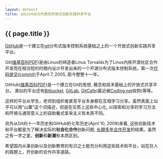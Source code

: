 ```yaml
---
layout: default
title: 以GitHub为代表的开放式创新实践共享平台
---
```


## {{ page.title }}

[GitHub](https://github.com)是一个建立在[git](https://git-scm.com/book/zh/v2)分布式版本控制系统基础之上的一个开放式创新实践共享平台。 

Git([维基百科PDF](git.pdf))是由Linux的缔造者Linus Torvalds为了Linux内核开源社区合作开发而在相当短的时期内设计开发出来的一个开源分布式版本控制系统。第一次[代码提交(commit)](https://github.com/git/git/commit/e83c5163316f89bfbde7d9ab23ca2e25604af290)于April 7, 2005, 距今整整十一年。

GitHub([维基百科PDF](GitHub.pdf))是一个建立在Git的思想, 概念和技术基础上的开放式共享平台。
类似的平台还有[Bitbucket](https://bitbucket.org/), [GitLab](https://about.gitlab.com/), [GitCafe](https://gitcafe.com/)(最近被[Coding.net](https://coding.net/)收购)等等。

这样的平台从学生，老师到组织者甚至平台本身都在互相学习分享。虽然表面上似乎可以用“山寨”这个词描述，但是在实质上这些中心化, 以探索和分享的学习方法和环境与通常意义上的自助餐式拿来主义有本质不同。

另外从Git的十一年历史和GitHub的七年历史(April 10, 2008)来看, 这些创新技术和平台都是为了解决实际的**社会化合作**创新问题, [长期多年合作开发](https://github.com/git/git/graphs/contributors)的结果。虽然之有一字之差，**创新**和**新潮**有本质区别。

希望国内从事创新以及创新教育的有识之士能充分利用这些技术和平台，站在巨人的肩膀上，开创新的合作共享道路。
